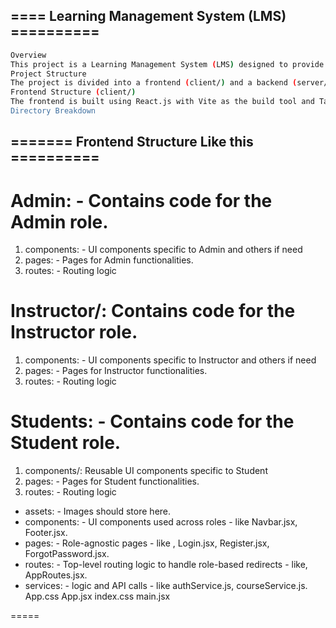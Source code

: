 ## ====    Learning Management System (LMS)  ==========
```bash
Overview
This project is a Learning Management System (LMS) designed to provide a centralized platform for delivering courses, assessments, certifications, and progress tracking. It supports three user roles—Admin, Instructor, and Student—each with specific responsibilities to manage educational content, classes, evaluations, and certifications.
Project Structure
The project is divided into a frontend (client/) and a backend (server/). This README focuses on the frontend structure located in client/.
Frontend Structure (client/)
The frontend is built using React.js with Vite as the build tool and Tailwind CSS for styling. The code is organized under client/src/ to handle the LMS's user roles and shared resources.
Directory Breakdown

```

## ======= Frontend Structure Like this ==========

# Admin: -  Contains code for the Admin role.
1. components: - UI components specific to Admin and others if need
2. pages: - Pages for Admin functionalities.
3. routes: - Routing logic

# Instructor/: Contains code for the Instructor role.
1. components: - UI components specific to Instructor  and others if need
2. pages: - Pages for Instructor functionalities.
3. routes: - Routing logic


# Students: - Contains code for the Student role.
1. components/: Reusable UI components specific to Student
2. pages: - Pages for Student functionalities.
3. routes: - Routing logic

- assets: - Images should store here.
- components: - UI components used across roles - like Navbar.jsx, Footer.jsx.
- pages: - Role-agnostic pages - like , Login.jsx, Register.jsx, ForgotPassword.jsx.
- routes: - Top-level routing logic to handle role-based redirects - like, AppRoutes.jsx.
- services: - logic and API calls - like authService.js, courseService.js.
App.css
App.jsx 
index.css
main.jsx





===== 

